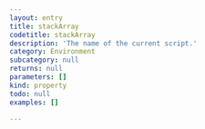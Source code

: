 ```yaml
---
layout: entry
title: stackArray
codetitle: stackArray
description: 'The name of the current script.'
category: Environment
subcategory: null
returns: null
parameters: []
kind: property
todo: null
examples: []

---
```

